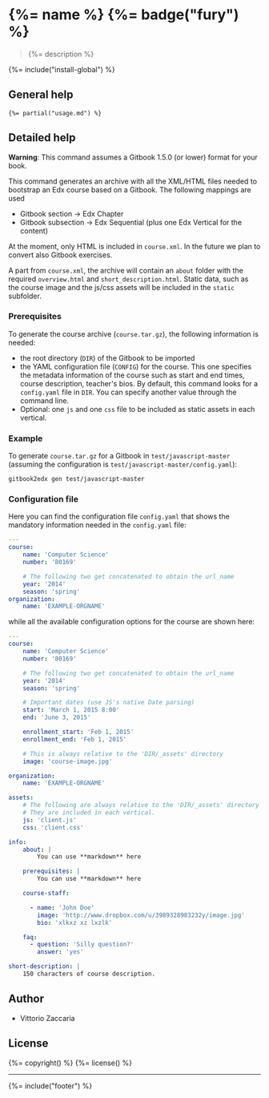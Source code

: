 {%= name %} {%= badge("fury") %}
================================

> {%= description %}

{%= include("install-global") %}

General help
------------

    {%= partial("usage.md") %}

Detailed help
-------------

**Warning**: This command assumes a Gitbook 1.5.0 (or lower) format for
your book.

This command generates an archive with all the XML/HTML files needed to
bootstrap an Edx course based on a Gitbook. The following mappings are
used

-   Gitbook section -\> Edx Chapter
-   Gitbook subsection -\> Edx Sequential (plus one Edx Vertical for the
    content)

At the moment, only HTML is included in `course.xml`. In the future we
plan to convert also Gitbook exercises.

A part from `course.xml`, the archive will contain an `about` folder
with the required `overview.html` and `short_description.html`. Static
data, such as the course image and the js/css assets will be included in
the `static` subfolder.

### Prerequisites

To generate the course archive (`course.tar.gz`), the following
information is needed:

-   the root directory (`DIR`) of the Gitbook to be imported
-   the YAML configuration file (`CONFIG`) for the course. This one
    specifies the metadata information of the course such as start and
    end times, course description, teacher's bios. By default, this
    command looks for a `config.yaml` file in `DIR`. You can specify
    another value through the command line.
-   Optional: one `js` and one `css` file to be included as static
    assets in each vertical.

### Example

To generate `course.tar.gz` for a Gitbook in `test/javascript-master`
(assuming the configuration is `test/javascript-master/config.yaml`):

    gitbook2edx gen test/javascript-master

### Configuration file

Here you can find the configuration file `config.yaml` that shows the
mandatory information needed in the `config.yaml` file:

``` yaml
---
course:
    name: 'Computer Science'
    number: '80169'

    # The following two get concatenated to obtain the url_name
    year: '2014'
    season: 'spring'
organization:
    name: 'EXAMPLE-ORGNAME'
```

while all the available configuration options for the course are shown
here:

``` yaml
---
course:
    name: 'Computer Science'
    number: '80169'

    # The following two get concatenated to obtain the url_name
    year: '2014'
    season: 'spring'

    # Important dates (use JS's native Date parsing)
    start: 'March 1, 2015 8:00'
    end: 'June 3, 2015'

    enrollment_start: 'Feb 1, 2015'
    enrollment_end: 'Feb 1, 2015'

    # This is always relative to the 'DIR/_assets' directory
    image: 'course-image.jpg'

organization:
    name: 'EXAMPLE-ORGNAME'

assets:
    # The following are always relative to the 'DIR/_assets' directory
    # They are included in each vertical.
    js: 'client.js'
    css: 'client.css'

info:
    about: |
        You can use **markdown** here

    prerequisites: |
        You can use **markdown** here

    course-staff:

      - name: 'John Doe'
        image: 'http://www.dropbox.com/u/3989328983232y/image.jpg'
        bio: 'xlkxz xz lxzlk'

    faq:
      - question: 'Silly question?'
        answer: 'yes'

short-description: |
    150 characters of course description.
```

Author
------

* Vittorio Zaccaria

License
-------

{%= copyright() %} {%= license() %}

------------------------------------------------------------------------

{%= include("footer") %}
